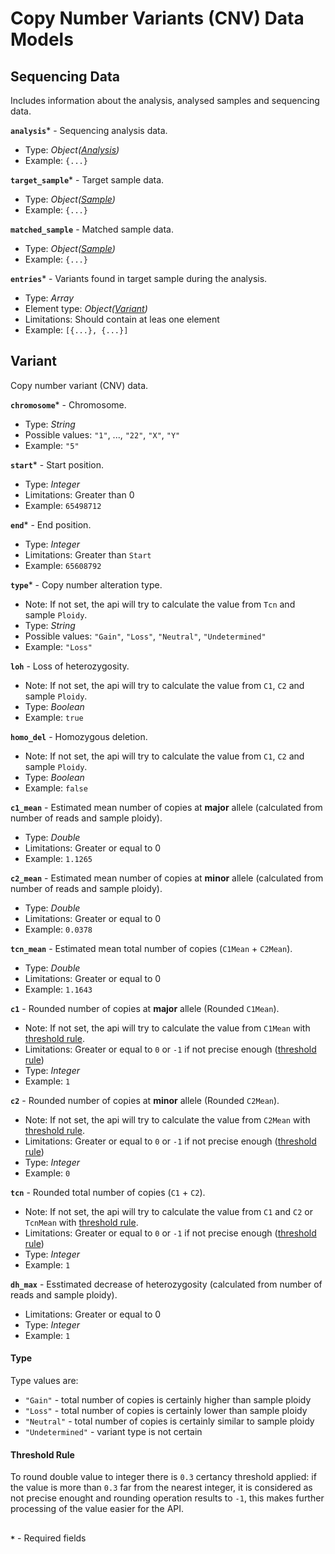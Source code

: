 # Copy Number Variants (CNV) Data Models

## Sequencing Data
Includes information about the analysis, analysed samples and sequencing data.

**`analysis`*** - Sequencing analysis data.
- Type: _Object([Analysis](api-models-analysis.md))_
- Example: `{...}`

**`target_sample`*** - Target sample data. 
- Type: _Object([Sample](api-models-sample.md))_
- Example: `{...}`

**`matched_sample`** - Matched sample data.
- Type: _Object([Sample](api-models-sample.md))_
- Example: `{...}`

**`entries`*** - Variants found in target sample during the analysis.
- Type: _Array_
- Element type: _Object([Variant](api-models-cnv.md#variant))_
- Limitations: Should contain at leas one element
- Example: `[{...}, {...}]`

## Variant
Copy number variant (CNV) data.

**`chromosome`*** - Chromosome.
- Type: _String_
- Possible values: `"1"`, ..., `"22"`, `"X"`, `"Y"`
- Example: `"5"`

**`start`*** - Start position.
- Type: _Integer_
- Limitations: Greater than 0
- Example: `65498712`

**`end`*** - End position.
- Type: _Integer_
- Limitations: Greater than `Start`
- Example: `65608792`

**`type`*** - Copy number alteration type.
- Note: If not set, the api will try to calculate the value from `Tcn` and sample `Ploidy`.
- Type: _String_
- Possible values: `"Gain"`, `"Loss"`, `"Neutral"`, `"Undetermined"`
- Example: `"Loss"`

**`loh`** - Loss of heterozygosity.
- Note: If not set, the api will try to calculate the value from `C1`, `C2` and sample `Ploidy`.
- Type: _Boolean_
- Example: `true`

**`homo_del`** - Homozygous deletion.
- Note: If not set, the api will try to calculate the value from `C1`, `C2` and sample `Ploidy`.
- Type: _Boolean_
- Example: `false`

**`c1_mean`** - Estimated mean number of copies at **major** allele (calculated from number of reads and sample ploidy). 
- Type: _Double_
- Limitations: Greater or equal to 0
- Example: `1.1265`

**`c2_mean`** - Estimated mean number of copies at **minor** allele (calculated from number of reads and sample ploidy). 
- Type: _Double_
- Limitations: Greater or equal to 0
- Example: `0.0378`

**`tcn_mean`** - Estimated mean total number of copies (`C1Mean` + `C2Mean`). 
- Type: _Double_
- Limitations: Greater or equal to 0
- Example: `1.1643`

**`c1`** - Rounded number of copies at **major** allele (Rounded `C1Mean`).
- Note: If not set, the api will try to calculate the value from `C1Mean` with [threshold rule](api-models-cnv.md#threshold-rule).
- Limitations: Greater or equal to `0` or `-1` if not precise enough ([threshold rule](api-models-cnv.md#threshold-rule))
- Type: _Integer_
- Example: `1`

**`c2`** - Rounded number of copies at **minor** allele (Rounded `C2Mean`).
- Note: If not set, the api will try to calculate the value from `C2Mean` with [threshold rule](api-models-cnv.md#threshold-rule).
- Limitations: Greater or equal to `0` or `-1` if not precise enough ([threshold rule](api-models-cnv.md#threshold-rule))
- Type: _Integer_
- Example: `0`

**`tcn`** - Rounded total number of copies (`C1` + `C2`).
- Note: If not set, the api will try to calculate the value from `C1` and `C2` or `TcnMean` with [threshold rule](api-models-cnv.md#threshold-rule).
- Limitations: Greater or equal to `0` or `-1` if not precise enough ([threshold rule](api-models-cnv.md#threshold-rule))
- Type: _Integer_
- Example: `1`

**`dh_max`** - Esstimated decrease of heterozygosity (calculated from number of reads and sample ploidy).
- Limitations: Greater or equal to 0
- Type: _Integer_
- Example: `1`

#### Type
Type values are:
- `"Gain"` - total number of copies is certainly higher than sample ploidy
- `"Loss"` - total number of copies is certainly lower than sample ploidy
- `"Neutral"` - total number of copies is certainly similar to sample ploidy
- `"Undetermined"` - variant type is not certain

#### Threshold Rule
To round double value to integer there is `0.3` certancy threshold applied:
if the value is more than `0.3` far from the nearest integer, it is considered as not precise enought and rounding operation results to `-1`, 
this makes further processing of the value easier for the API.

##
**`*`** - Required fields
